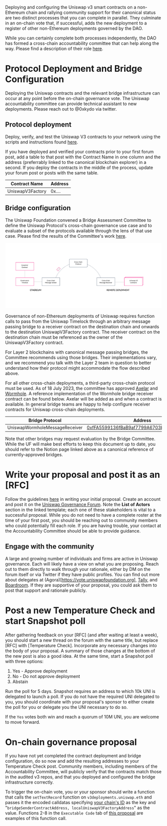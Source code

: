 
Deploying and configuring the Uniswap v3 smart contracts on a non-Ethereum chain and rallying community support for their canonical status are two distinct processes that you can complete in parallel. They culminate in an on-chain vote that, if successful, adds the new deployment to a register of other non-Ethereum deployments governed by the DAO.

While you can certainly complete both processes independently, the DAO has formed a cross-chain accountability committee that can help along the way. Please find a description of their role [here](https://gov.uniswap.org/t/accountability-committee-deployments-agreements/).

# Protocol Deployment and Bridge Configuration
Deploying the Uniswap contracts and the relevant bridge infrastructure can occur at any point before the on-chain governance vote. The Uniswap accountability committee can provide technical assistant to new deployments. Please reach out to @0xkydo via twitter.

## Protocol deployment
Deploy, verify, and test the Uniswap V3 contracts to your network using the scripts and instructions found [here](https://github.com/Uniswap/v3-new-chain-deployments).

If you have deployed and verified your contracts prior to your first forum post, add a table to that post with the Contract Name in one column and the address (preferrably linked to the canonical blockchain explorer) in a second. If you deploy the contracts in the middle of the process, update your forum post or posts with the same table.

| Contract Name    | Address |
| ---------------- | ------- |
| UniswapV3Factory | 0x....  |



## Bridge configuration

The Uniswap Foundation convened a Bridge Assessment Committee to define the Uniswap Protocol's cross-chain governance use case and to evaluate a subset of the protocols available through the lens of that use case. Please find the results of the Committee's work [here](https://www.notion.so/uniswap/Bridge-Assessment-Report-0c8477afadce425abac9c0bd175ca382?pvs=4).

![Uniswap Governance](<Screenshot 2023-07-18 at 2.16.27 PM.png>)

Governance of non-Ethereum deployments of Uniswap requires function calls to pass from the Uniswap Timelock through an arbitrary message passing bridge to a receiver contract on the destination chain and onwards to the destination UniswapV3Factory contract. The receiver contract on the destination chain must be referenced as the owner of the UniswapV3Factory contract.

For Layer 2 blockchains with canonical message passing bridges, the Committee recommends using those bridges. Their implementations vary, and we recommend you talk with the Layer 2 team in question to better understand how their protocol might accommodate the flow described above.

For all other cross-chain deployments, a third-party cross-chain protocol must be used. As of 18 July 2023, the committee has approved [Axelar](https://axelar.network) and [Wormhole](https://wormhole.com). A reference implementation of the Wormhole bridge receiver contract can be found below. Axelar will be added as and when a contract is available. In general bridge teams are happy to help configure receiver contracts for Uniswap cross-chain deployments.


| Bridge Protocol                | Address                                                                                                                            |
| ------------------------------ | ---------------------------------------------------------------------------------------------------------------------------------- |
| UniswapWormholeMessageReceiver | [0xfFA5599136fBaB9af7799A6703b57BB33E5390C](https://gnosisscan.io/address/0xfFA5599136fBaB9af7799A6703b57BB33E5390Cf#readContract) |


Note that other bridges may request evaluation by the Bridge Committee. While the UF will make best efforts to keep this document up to date, you should refer to the Notion page linked above as a canonical reference of currently-approved bridges.

# Write your proposal and post it as an [RFC]
Follow the guidelines [here](https://github.com/uniswapfoundation/governance-processes/blob/main/v3-deployments/v3-deployment-proposal-template.md) in writing your initial proposal. Create an account and post it on the [Uniswap Governance Forum](https://gov.uniswap.org/). Note the **List of Actors** section in the linked template; each one of these stakeholders is vital to a successful proposal. While you do not need to have a complete roster at the time of your first post, you should be reaching out to community members who could potentially fill each role. If you are having trouble, your contact at the Accountability Committee should be able to provide guidance.

## Engage with the community
A large and growing number of individuals and firms are active in Uniswap governance. Each will likely have a view on what you are proposing. Reach out to them directly to walk through your rationale, either by DM on the forum itself or via Twitter if they have public profiles. You can find out more about delegates at (Agora)[https://vote.uniswapfoundation.org], [Tally](https://tally.xyz/gov/uniswap), and [Boardroom](https://boardroom.io/uniswap/proposals). If they are supportive of your proposal, you could ask them to post that support and rationale publicly.

# Post a new Temperature Check and start Snapshot poll
After gathering feedback on your [RFC] (and after waiting at least a week), you should start a new thread on the forum with the same title, but replace [RFC] with [Temperature Check]. Incorporate any necessary changes into the body of your proposal. A summary of those changes at the bottom of the new post is also a good idea. At the same time, start a Snapshot poll with three options:
1. Yes - Approve deployment
2. No - Do not approve deployment
3. Abstain

Run the poll for 5 days. Snapshot requires an address to which 10k UNI is delegated to launch a poll. If you do not have the required UNI delegated to you, you should coordinate with your proposal's sponsor to either create the poll for you or delegate you the UNI necessary to do so.

If the `Yes` votes both win and reach a quorum of 10M UNI, you are welcome to move forward.

# On-chain governance proposal
If you have not yet completed the contract deployment and bridge configuration, do so now and add the resulting addresses to your Temperature Check post. Community members, including members of the Accountability Committee, will publicly verify that the contracts match those in the audited v3 repos, and that you deployed and configured the bridge infrastructure correctly.

To trigger the on-chain vote, you or your sponsor should write a function that calls the `setTextRecord` function on `v3deployments.uniswap.eth` and passes it the encoded calldatas specifying [your chain's ID](https://chainlist.org/) as the key and "`bridgeSenderContractAddress, localUniswapV3FactoryAddress`" as the value. Functions 2-8 in the `Executable Code` tab of [this proposal](https://www.tally.xyz/gov/uniswap/proposal/38) are examples of this function call.
